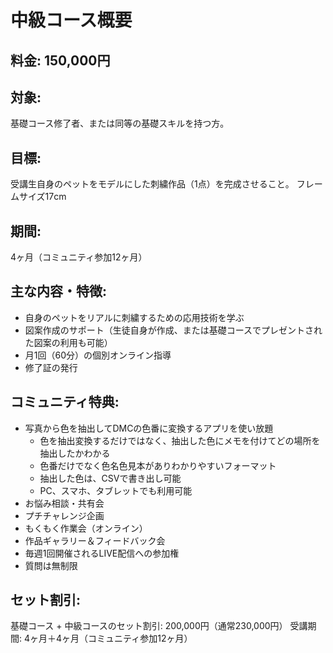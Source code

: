 # 中級コース概要

## 料金: 150,000円

## 対象: 
基礎コース修了者、または同等の基礎スキルを持つ方。

## 目標: 
受講生自身のペットをモデルにした刺繍作品（1点）を完成させること。
フレームサイズ17cm

## 期間: 
4ヶ月（コミュニティ参加12ヶ月）

## 主な内容・特徴:
- 自身のペットをリアルに刺繍するための応用技術を学ぶ
- 図案作成のサポート（生徒自身が作成、または基礎コースでプレゼントされた図案の利用も可能）
- 月1回（60分）の個別オンライン指導
- 修了証の発行

## コミュニティ特典:
- 写真から色を抽出してDMCの色番に変換するアプリを使い放題
  - 色を抽出変換するだけではなく、抽出した色にメモを付けてどの場所を抽出したかわかる
  - 色番だけでなく色名色見本がありわかりやすいフォーマット
  - 抽出した色は、CSVで書き出し可能
  - PC、スマホ、タブレットでも利用可能
- お悩み相談・共有会
- プチチャレンジ企画
- もくもく作業会（オンライン）
- 作品ギャラリー＆フィードバック会
- 毎週1回開催されるLIVE配信への参加権
- 質問は無制限

## セット割引:
基礎コース + 中級コースのセット割引: 200,000円（通常230,000円）
受講期間: 4ヶ月＋4ヶ月（コミュニティ参加12ヶ月） 